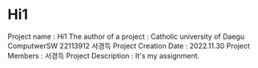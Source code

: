 # Hi1
Project name : Hi1
The author of a project : Catholic university of Daegu ComputwerSW 22113912 서경득
Project Creation Date : 2022.11.30
Project Members : 서경득
Project Description : It's my assignment.
